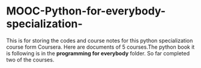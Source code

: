 # MOOC-Python-for-everybody-specialization-
This is for storing the codes and course notes for this python specialization course form Coursera.
Here are documents of 5 courses.The python book it is following is in the **programming for everybody** folder. 
So far completed two of the courses.

